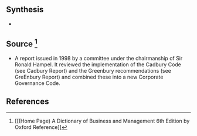 ## Synthesis
- 
## Source [^1]
- A report issued in 1998 by a committee under the chairmanship of Sir Ronald Hampel. It reviewed the implementation of the Cadbury Code (see Cadbury Report) and the Greenbury recommendations (see GreEnbury Report) and combined these into a new Corporate Governance Code.
## References

[^1]: [[(Home Page) A Dictionary of Business and Management 6th Edition by Oxford Reference]]